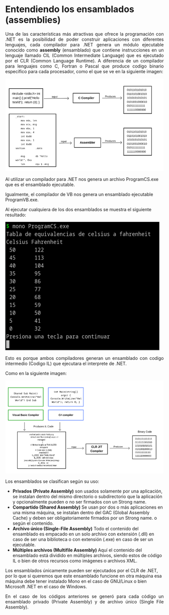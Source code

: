 # Entendiendo los ensamblados (assemblies)

<p align="justify">
Una de las características más atractivas que ofrece la programación con .NET es la posibilidad de poder construir aplicaciones con diferentes lenguajes, cada compilador para .NET genera un módulo ejecutable conocido como <b>assembly</b> (ensamblado) que contiene instrucciones en un lenguaje llamado CIL (Common Intermediate Language) que es ejecutado por el CLR (Common Language Runtime).
A diferencia de un compilador para lenguajes como C, Fortran o Pascal que produce codigo binario especifico para cada procesador, como el que se ve en la siguiente imagen:
</p>
<img src="images/compilation.png"/>
<p align="justify">

Al utilizar un compilador para .NET nos genera un archivo ProgramCS.exe que es el ensamblado ejecutable.

Igualmente, el compilador de VB nos genera un ensamblado ejecutable ProgramVB.exe.


Al ejecutar cualquiera de los dos ensamblados se muestra el siguiente resultado:
</p>
<img src="images/output.png">
<p align="justify">
Esto es porque ambos compiladores generan un ensamblado con codigo intermedio (Codigo IL) que ejecutara el interprete de .NET.

Como en la siguiente imagen:
</p>
<img src="images/compilationdotnet.png"/>
<p align="justify">
Los ensamblados se clasifican según su uso:
<ul>
	<li>
	<b>Privados (Private Assembly)</b> son usados solamente por una aplicación, se instalan dentro del mismo directorio o subdirectorio que la aplicación y opcionalmente pueden o no ser firmados con un Strong name.
	</li>
	<li>
	<b>Compartido (Shared Assembly)</b> Se usan por dos o más aplicaciones en una misma máquina, se instalan dentro del GAC (Global Assembly Cache) y deben ser obligatoriamente firmados por un Strong name.
o según el contenido.
	</li>
	<li>
	<b>Archivo único (Single-File Assembly)</b> Todo el contenido del ensamblado es empacado en un solo archivo con extensión (.dll) en caso de ser una biblioteca o con extensión (.exe) en caso de ser un ejecutable.
	</li>
	<li>
	<b>Múltiples archivos (Multifile Assembly)</b> Aquí el contenido del ensamblado está dividido en múltiples archivos, siendo estos de código IL o bien de otros recursos como imágenes o archivos XML.	
	</li>

</ul>
Los ensamblados únicamente pueden ser ejecutados por el CLR de .NET, por lo que si queremos que este ensamblado funcione en otra máquina esa máquina debe tener instalado Mono en el caso de GNU/Linux o bien Microsoft .NET en el caso de Windows.
</p>
<p align="justify">
En el caso de los códigos anteriores se generó para cada código un ensamblado privado (Private Assembly) y de archivo único (Single File Assembly).
</p>
